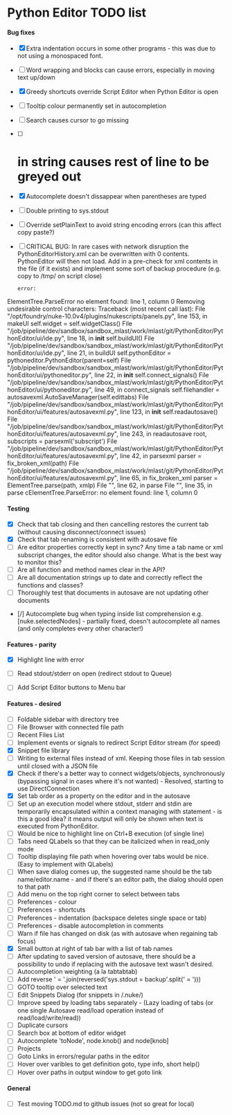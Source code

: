 # Python Editor TODO list


#### Bug fixes
- [x] Extra indentation occurs in some other programs - this was due to not using a monospaced font.
- [ ] Word wrapping and blocks can cause errors, especially in moving text up/down
- [x] Greedy shortcuts override Script Editor when Python Editor is open
- [ ] Tooltip colour permanently set in autocompletion
- [ ] Search causes cursor to go missing
- [ ] # in string causes rest of line to be greyed out
- [x] Autocomplete doesn't dissappear when parentheses are typed
- [ ] Double printing to sys.stdout
- [ ] Override setPlainText to avoid string encoding errors (can this affect copy paste?)
- [ ] CRITICAL BUG: In rare cases with network disruption the PythonEditorHistory.xml can be overwritten with 0 contents. PythonEditor will then not load.
      Add in a pre-check for xml contents in the file (if it exists) and implement some sort of backup procedure (e.g. copy to /tmp/ on script close)

      error:
ElementTree.ParseError no element found: line 1, column 0
Removing undesirable control characters:
Traceback (most recent call last):
  File "/opt/foundry/nuke-10.0v4/plugins/nukescripts/panels.py", line 153, in makeUI
    self.widget = self.widgetClass()
  File "/job/pipeline/dev/sandbox/sandbox_mlast/work/mlast/git/PythonEditor/PythonEditor/ui/ide.py", line 18, in __init__
    self.buildUI()
  File "/job/pipeline/dev/sandbox/sandbox_mlast/work/mlast/git/PythonEditor/PythonEditor/ui/ide.py", line 21, in buildUI
    self.pythonEditor = pythoneditor.PythonEditor(parent=self)
  File "/job/pipeline/dev/sandbox/sandbox_mlast/work/mlast/git/PythonEditor/PythonEditor/ui/pythoneditor.py", line 22, in __init__
    self.connect_signals()
  File "/job/pipeline/dev/sandbox/sandbox_mlast/work/mlast/git/PythonEditor/PythonEditor/ui/pythoneditor.py", line 49, in connect_signals
    self.filehandler = autosavexml.AutoSaveManager(self.edittabs)
  File "/job/pipeline/dev/sandbox/sandbox_mlast/work/mlast/git/PythonEditor/PythonEditor/ui/features/autosavexml.py", line 123, in __init__
    self.readautosave()
  File "/job/pipeline/dev/sandbox/sandbox_mlast/work/mlast/git/PythonEditor/PythonEditor/ui/features/autosavexml.py", line 243, in readautosave
    root, subscripts = parsexml('subscript')
  File "/job/pipeline/dev/sandbox/sandbox_mlast/work/mlast/git/PythonEditor/PythonEditor/ui/features/autosavexml.py", line 42, in parsexml
    parser = fix_broken_xml(path)
  File "/job/pipeline/dev/sandbox/sandbox_mlast/work/mlast/git/PythonEditor/PythonEditor/ui/features/autosavexml.py", line 65, in fix_broken_xml
    parser = ElementTree.parse(path, xmlp)
  File "<string>", line 62, in parse
  File "<string>", line 35, in parse
cElementTree.ParseError: no element found: line 1, column 0


#### Testing
- [x] Check that tab closing and then cancelling restores the current tab (without causing disconnect/connect issues)
- [x] Check that tab renaming is consistent with autosave file
- [ ] Are editor properties correctly kept in sync? Any time a tab name or xml subscript changes, the editor
      should also change. What is the best way to monitor this?
- [ ] Are all function and method names clear in the API?
- [ ] Are all documentation strings up to date and correctly reflect the functions and classes?
- [ ] Thoroughly test that documents in autosave are not updating other documents
- [/] Autocomplete bug when typing inside list comprehension e.g. [nuke.selectedNodes] - partially fixed, doesn't
      autocomplete all names (and only completes every other character!)

#### Features - parity
- [x] Highlight line with error
- [ ] Read stdout/stderr on open (redirect stdout to Queue)
- [ ] Add Script Editor buttons to Menu bar


#### Features - desired
- [ ] Foldable sidebar with directory tree
- [ ] File Browser with connected file path
- [ ] Recent Files List
- [ ] Implement events or signals to redirect Script Editor stream (for speed)
- [x] Snippet file library
- [ ] Writing to external files instead of xml. Keeping those files in tab session until closed with a JSON file
- [x] Check if there's a better way to connect widgets/objects, synchronously
      (bypassing signal in cases where it's not wanted) - Resolved, starting to use DirectConnection
- [x] Set tab order as a property on the editor and in the autosave
- [ ] Set up an execution model where stdout, stderr and stdin are temporarily encapsulated within a context managing with
      statement - is this a good idea? it means output will only be shown when text is executed from PythonEditor.
- [ ] Would be nice to highlight line on Ctrl+B execution (of single line)
- [ ] Tabs need QLabels so that they can be italicized when in read_only mode
- [ ] Tooltip displaying file path when hovering over tabs would be nice. (Easy to implement with QLabels)
- [ ] When save dialog comes up, the suggested name should be the tab name/editor.name - and if there's an
      editor path, the dialog should open to that path
- [ ] Add menu on the top right corner to select between tabs
- [ ] Preferences - colour
- [ ] Preferences - shortcuts
- [ ] Preferences - indentation (backspace deletes single space or tab)
- [ ] Preferences - disable autocompletion in comments
- [ ] Warn if file has changed on disk (as with autosave when regaining tab focus)
- [x] Small button at right of tab bar with a list of tab names
- [ ] After updating to saved version of autosave, there should be a possibility to undo if replacing with the autosave text wasn't desired.
- [ ] Autocompletion weighting (a la tabtabtab)
- [ ] Add reverse ' = '.join(reversed('sys.stdout = backup'.split(' = ')))
- [ ] GOTO tooltip over selected text
- [ ] Edit Snippets Dialog (for snippets in /.nuke/)
- [ ] Improve speed by loading tabs separately - (Lazy loading of tabs (or one single Autosave read/load operation instead of read/load/write/read))
- [ ] Duplicate cursors
- [ ] Search box at bottom of editor widget
- [ ] Autocomplete 'toNode', node.knob() and node[knob]
- [ ] Projects
- [ ] Goto Links in errors/regular paths in the editor
- [ ] Hover over varibles to get definition goto, type info, short help()
- [ ] Hover over paths in output window to get goto link

#### General
- [ ] Test moving TODO.md to github issues (not so great for local)


